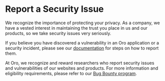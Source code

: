 # Report a Security Issue

We recognize the importance of protecting your privacy. As a company, we have a vested interest in maintaining the trust you place in us and our products, so we take security issues very seriously.

If you believe you have discovered a vulnerability in an Oro application or a security incident, please see our [documentation](https://doc.oroinc.com/4.2/community/report-issues/security/) for steps on how to report them.

At Oro, we recognize and reward researchers who report security issues and vulnerabilities of our websites and products. For more information and eligibility requirements, please refer to our [Bug Bounty program](https://oroinc.com/bug-bounty/).